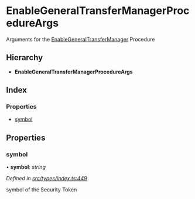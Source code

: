 # EnableGeneralTransferManagerProcedureArgs

Arguments for the [EnableGeneralTransferManager](../enums/_types_index_.proceduretype.md#enablegeneraltransfermanager) Procedure

## Hierarchy

* **EnableGeneralTransferManagerProcedureArgs**

## Index

### Properties

* [symbol](_types_index_.enablegeneraltransfermanagerprocedureargs.md#symbol)

## Properties

### symbol

• **symbol**: _string_

_Defined in_ [_src/types/index.ts:449_](https://github.com/PolymathNetwork/polymath-sdk/blob/e8bbc1e/src/types/index.ts#L449)

symbol of the Security Token

